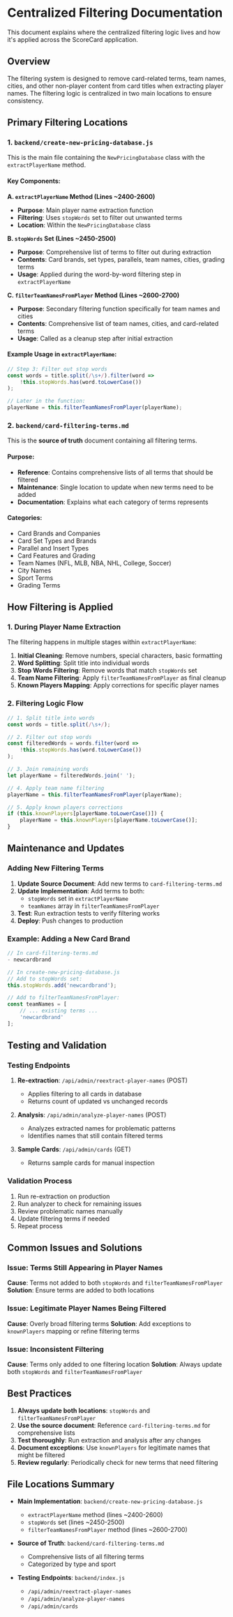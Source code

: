 # Centralized Filtering Documentation

This document explains where the centralized filtering logic lives and how it's applied across the ScoreCard application.

## Overview

The filtering system is designed to remove card-related terms, team names, cities, and other non-player content from card titles when extracting player names. The filtering logic is centralized in two main locations to ensure consistency.

## Primary Filtering Locations

### 1. `backend/create-new-pricing-database.js`

This is the main file containing the `NewPricingDatabase` class with the `extractPlayerName` method.

#### Key Components:

**A. `extractPlayerName` Method (Lines ~2400-2600)**
- **Purpose**: Main player name extraction function
- **Filtering**: Uses `stopWords` set to filter out unwanted terms
- **Location**: Within the `NewPricingDatabase` class

**B. `stopWords` Set (Lines ~2450-2500)**
- **Purpose**: Comprehensive list of terms to filter out during extraction
- **Contents**: Card brands, set types, parallels, team names, cities, grading terms
- **Usage**: Applied during the word-by-word filtering step in `extractPlayerName`

**C. `filterTeamNamesFromPlayer` Method (Lines ~2600-2700)**
- **Purpose**: Secondary filtering function specifically for team names and cities
- **Contents**: Comprehensive list of team names, cities, and card-related terms
- **Usage**: Called as a cleanup step after initial extraction

#### Example Usage in `extractPlayerName`:
```javascript
// Step 3: Filter out stop words
const words = title.split(/\s+/).filter(word => 
    !this.stopWords.has(word.toLowerCase())
);

// Later in the function:
playerName = this.filterTeamNamesFromPlayer(playerName);
```

### 2. `backend/card-filtering-terms.md`

This is the **source of truth** document containing all filtering terms.

#### Purpose:
- **Reference**: Contains comprehensive lists of all terms that should be filtered
- **Maintenance**: Single location to update when new terms need to be added
- **Documentation**: Explains what each category of terms represents

#### Categories:
- Card Brands and Companies
- Card Set Types and Brands  
- Parallel and Insert Types
- Card Features and Grading
- Team Names (NFL, MLB, NBA, NHL, College, Soccer)
- City Names
- Sport Terms
- Grading Terms

## How Filtering is Applied

### 1. During Player Name Extraction

The filtering happens in multiple stages within `extractPlayerName`:

1. **Initial Cleaning**: Remove numbers, special characters, basic formatting
2. **Word Splitting**: Split title into individual words
3. **Stop Words Filtering**: Remove words that match `stopWords` set
4. **Team Name Filtering**: Apply `filterTeamNamesFromPlayer` as final cleanup
5. **Known Players Mapping**: Apply corrections for specific player names

### 2. Filtering Logic Flow

```javascript
// 1. Split title into words
const words = title.split(/\s+/);

// 2. Filter out stop words
const filteredWords = words.filter(word => 
    !this.stopWords.has(word.toLowerCase())
);

// 3. Join remaining words
let playerName = filteredWords.join(' ');

// 4. Apply team name filtering
playerName = this.filterTeamNamesFromPlayer(playerName);

// 5. Apply known players corrections
if (this.knownPlayers[playerName.toLowerCase()]) {
    playerName = this.knownPlayers[playerName.toLowerCase()];
}
```

## Maintenance and Updates

### Adding New Filtering Terms

1. **Update Source Document**: Add new terms to `card-filtering-terms.md`
2. **Update Implementation**: Add terms to both:
   - `stopWords` set in `extractPlayerName`
   - `teamNames` array in `filterTeamNamesFromPlayer`
3. **Test**: Run extraction tests to verify filtering works
4. **Deploy**: Push changes to production

### Example: Adding a New Card Brand

```javascript
// In card-filtering-terms.md
- newcardbrand

// In create-new-pricing-database.js
// Add to stopWords set:
this.stopWords.add('newcardbrand');

// Add to filterTeamNamesFromPlayer:
const teamNames = [
    // ... existing terms ...
    'newcardbrand'
];
```

## Testing and Validation

### Testing Endpoints

1. **Re-extraction**: `/api/admin/reextract-player-names` (POST)
   - Applies filtering to all cards in database
   - Returns count of updated vs unchanged records

2. **Analysis**: `/api/admin/analyze-player-names` (POST)
   - Analyzes extracted names for problematic patterns
   - Identifies names that still contain filtered terms

3. **Sample Cards**: `/api/admin/cards` (GET)
   - Returns sample cards for manual inspection

### Validation Process

1. Run re-extraction on production
2. Run analyzer to check for remaining issues
3. Review problematic names manually
4. Update filtering terms if needed
5. Repeat process

## Common Issues and Solutions

### Issue: Terms Still Appearing in Player Names

**Cause**: Terms not added to both `stopWords` and `filterTeamNamesFromPlayer`
**Solution**: Ensure terms are added to both locations

### Issue: Legitimate Player Names Being Filtered

**Cause**: Overly broad filtering terms
**Solution**: Add exceptions to `knownPlayers` mapping or refine filtering terms

### Issue: Inconsistent Filtering

**Cause**: Terms only added to one filtering location
**Solution**: Always update both `stopWords` and `filterTeamNamesFromPlayer`

## Best Practices

1. **Always update both locations**: `stopWords` and `filterTeamNamesFromPlayer`
2. **Use the source document**: Reference `card-filtering-terms.md` for comprehensive lists
3. **Test thoroughly**: Run extraction and analysis after any changes
4. **Document exceptions**: Use `knownPlayers` for legitimate names that might be filtered
5. **Review regularly**: Periodically check for new terms that need filtering

## File Locations Summary

- **Main Implementation**: `backend/create-new-pricing-database.js`
  - `extractPlayerName` method (lines ~2400-2600)
  - `stopWords` set (lines ~2450-2500)
  - `filterTeamNamesFromPlayer` method (lines ~2600-2700)

- **Source of Truth**: `backend/card-filtering-terms.md`
  - Comprehensive lists of all filtering terms
  - Categorized by type and sport

- **Testing Endpoints**: `backend/index.js`
  - `/api/admin/reextract-player-names`
  - `/api/admin/analyze-player-names`
  - `/api/admin/cards`
